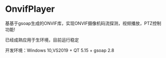 # OnvifPlayer
基基于gsoap生成的ONVIF库，实现ONVIF摄像机码流探测，视频播放，PTZ控制功能!

已经成熟应用于生环境，目前运行稳定

开发环境：Windows 10,VS2019 + QT 5.15 + gsoap 2.8
